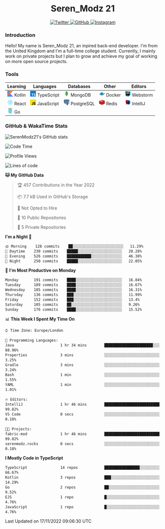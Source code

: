 <div align="center">
  <h1>Seren_Modz 21</h1>
  <a href="https://twitter.com/SerenModz21">
    <img alt="Twitter" src="https://img.shields.io/badge/twitter%20-%231DA1F2.svg?&style=for-the-badge&logo=Twitter&logoColor=white">
  </a>
  <a href="https://github.com/SerenModz21">
    <img alt="GitHub" src="https://img.shields.io/badge/github%20-%23121011.svg?&style=for-the-badge&logo=github&logoColor=white">
  </a>
  <a href="https://www.instagram.com/serenmodz21">
    <img alt="Instagram" src="https://img.shields.io/badge/instagram%20-%23E4405F.svg?&style=for-the-badge&logo=Instagram&logoColor=white">
  </a>
</div>

### Introduction

Hello! My name is Seren_Modz 21, an inpired back-end developer. I'm from the United Kingdom and I'm a full-time college student. Currently, I mainly work on private projects but I plan to grow and achieve my goal of working on more open source projects. 

### Tools

 **Learning**                                        | **Languages**                                               | **Databases**                                               | **Other**                                           | **Editors**                                                  
-----------------------------------------------------|-------------------------------------------------------------|-------------------------------------------------------------|-----------------------------------------------------|--------------------------------------------------------------
 <img width="19px" src="./assets/kotlin.svg"> Kotlin | <img width="19px" src="./assets/typescript.svg"> TypeScript | <img width="19px" src="./assets/mongodb.svg"> MongoDB       | <img width="19px" src="./assets/docker.svg"> Docker | <img width="19px" src="./assets/webstorm.svg"> Webstorm      
 <img width="19px" src="./assets/react.svg"> React   | <img width="19px" src="./assets/javascript.svg"> JavaScript | <img width="19px" src="./assets/postgresql.svg"> PostgreSQL | <img width="19px" src="./assets/redis.svg"> Redis   | <img width="19px" src="./assets/intellij-idea.svg"> IntelliJ
 <img width="19px" src="./assets/go.svg"> Go         |                                                             |                                                             |                                                     |                                                                                                               

### GitHub & WakaTime Stats

![SerenModz21's GitHub stats](https://github-readme-stats.vercel.app/api?username=SerenModz21&show_icons=true&theme=dark)

<!--START_SECTION:waka-->
![Code Time](http://img.shields.io/badge/Code%20Time-1%2C596%20hrs%2058%20mins-blue)

![Profile Views](http://img.shields.io/badge/Profile%20Views-34-blue)

![Lines of code](https://img.shields.io/badge/From%20Hello%20World%20I%27ve%20Written-15%20Thousand%20lines%20of%20code-blue)

**🐱 My GitHub Data** 

> 🏆 457 Contributions in the Year 2022
 > 
> 📦 7.7 kB Used in GitHub's Storage 
 > 
> 🚫 Not Opted to Hire
 > 
> 📜 10 Public Repositories 
 > 
> 🔑 5 Private Repositories  
 > 
**I'm a Night 🦉** 

```text
🌞 Morning    128 commits    ██░░░░░░░░░░░░░░░░░░░░░░░   11.29% 
🌆 Daytime    230 commits    █████░░░░░░░░░░░░░░░░░░░░   20.28% 
🌃 Evening    526 commits    ███████████░░░░░░░░░░░░░░   46.38% 
🌙 Night      250 commits    █████░░░░░░░░░░░░░░░░░░░░   22.05%

```
📅 **I'm Most Productive on Monday** 

```text
Monday       191 commits    ████░░░░░░░░░░░░░░░░░░░░░   16.84% 
Tuesday      189 commits    ████░░░░░░░░░░░░░░░░░░░░░   16.67% 
Wednesday    185 commits    ████░░░░░░░░░░░░░░░░░░░░░   16.31% 
Thursday     136 commits    ███░░░░░░░░░░░░░░░░░░░░░░   11.99% 
Friday       152 commits    ███░░░░░░░░░░░░░░░░░░░░░░   13.4% 
Saturday     105 commits    ██░░░░░░░░░░░░░░░░░░░░░░░   9.26% 
Sunday       176 commits    ████░░░░░░░░░░░░░░░░░░░░░   15.52%

```


📊 **This Week I Spent My Time On** 

```text
⌚︎ Time Zone: Europe/London

💬 Programming Languages: 
Java                     1 hr 34 mins        ██████████████████████░░░   88.96% 
Properties               3 mins              ░░░░░░░░░░░░░░░░░░░░░░░░░   3.25% 
Gradle                   3 mins              ░░░░░░░░░░░░░░░░░░░░░░░░░   3.24% 
Bash                     1 min               ░░░░░░░░░░░░░░░░░░░░░░░░░   1.55% 
YAML                     1 min               ░░░░░░░░░░░░░░░░░░░░░░░░░   1.01%

🔥 Editors: 
IntelliJ                 1 hr 46 mins        █████████████████████████   99.82% 
VS Code                  0 secs              ░░░░░░░░░░░░░░░░░░░░░░░░░   0.18%

🐱‍💻 Projects: 
fabric-mod               1 hr 46 mins        █████████████████████████   99.82% 
serenmodz.rocks          0 secs              ░░░░░░░░░░░░░░░░░░░░░░░░░   0.18%

```

**I Mostly Code in TypeScript** 

```text
TypeScript               14 repos            ████████████████░░░░░░░░░   66.67% 
Kotlin                   3 repos             ███░░░░░░░░░░░░░░░░░░░░░░   14.29% 
Go                       2 repos             ██░░░░░░░░░░░░░░░░░░░░░░░   9.52% 
EJS                      1 repo              █░░░░░░░░░░░░░░░░░░░░░░░░   4.76% 
JavaScript               1 repo              █░░░░░░░░░░░░░░░░░░░░░░░░   4.76%

```



 Last Updated on 17/11/2022 09:06:30 UTC
<!--END_SECTION:waka-->
